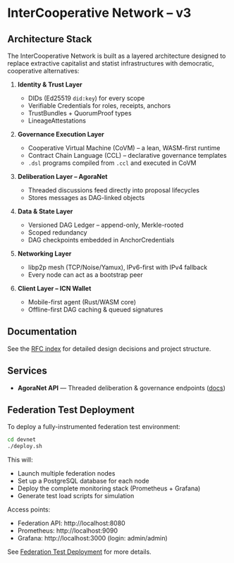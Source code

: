 # InterCooperative Network – v3

## Architecture Stack

The InterCooperative Network is built as a layered architecture designed to replace extractive capitalist and statist infrastructures with democratic, cooperative alternatives:

1. **Identity & Trust Layer**
   - DIDs (Ed25519 `did:key`) for every scope
   - Verifiable Credentials for roles, receipts, anchors
   - TrustBundles + QuorumProof types
   - LineageAttestations

2. **Governance Execution Layer**
   - Cooperative Virtual Machine (CoVM) – a lean, WASM-first runtime
   - Contract Chain Language (CCL) – declarative governance templates
   - `.dsl` programs compiled from `.ccl` and executed in CoVM

3. **Deliberation Layer – AgoraNet**
   - Threaded discussions feed directly into proposal lifecycles
   - Stores messages as DAG-linked objects

4. **Data & State Layer**
   - Versioned DAG Ledger – append-only, Merkle-rooted
   - Scoped redundancy
   - DAG checkpoints embedded in AnchorCredentials

5. **Networking Layer**
   - libp2p mesh (TCP/Noise/Yamux), IPv6-first with IPv4 fallback
   - Every node can act as a bootstrap peer

6. **Client Layer – ICN Wallet**
   - Mobile-first agent (Rust/WASM core)
   - Offline-first DAG caching & queued signatures

## Documentation

See the [RFC index](./rfcs/README.md) for detailed design decisions and project structure.

## Services

- **AgoraNet API** — Threaded deliberation & governance endpoints ([docs](docs/agoranet_api.md))

## Federation Test Deployment

To deploy a fully-instrumented federation test environment:

```bash
cd devnet
./deploy.sh
```

This will:
- Launch multiple federation nodes
- Set up a PostgreSQL database for each node
- Deploy the complete monitoring stack (Prometheus + Grafana)
- Generate test load scripts for simulation

Access points:
- Federation API: http://localhost:8080
- Prometheus: http://localhost:9090
- Grafana: http://localhost:3000 (login: admin/admin)

See [Federation Test Deployment](devnet/README.md) for more details.
